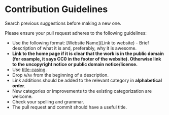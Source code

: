 # Contribution Guidelines

Search previous suggestions before making a new one.

Please ensure your pull request adheres to the following guidelines:

- Use the following format: [Website Name](Link to website) - Brief description of what it is and, preferably, why it is awesome.
- **Link to the home page if it is clear that the work is in the public domain (for example, it says CC0 in the footer of the website). Otherwise link to the uncopyright notice or public domain notice/license.**
- Use [title-casing](https://capitalizemytitle.com/).
- Drop `A`/`An` from the beginning of a description.
- Link additions should be added to the relevant category in **alphabetical order**.
- New categories or improvements to the existing categorization are welcome.
- Check your spelling and grammar.
- The pull request and commit should have a useful title.
